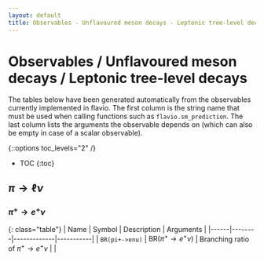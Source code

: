 ```yaml
---
layout: default
title: Observables - Unflavoured meson decays - Leptonic tree-level decays
---
```


# Observables / Unflavoured meson decays / Leptonic tree-level decays



The tables below have been generated automatically from the observables currently
implemented in flavio. The first column is the string name that must  be used
when calling functions such as `flavio.sm_prediction`. The last column lists
the arguments the observable depends on (which can also be empty in case of
a scalar observable).



{::options toc_levels="2" /}

* TOC
{:toc}

## $\pi\to \ell\nu$

### $\pi^+\to e^+\nu$

{: class="table"}
| Name | Symbol | Description | Arguments |
|------|--------|-------------|-----------|
| `BR(pi+->enu)` | $\text{BR}(\pi^+\to e^+\nu)$ | Branching ratio of $\pi^+\to e^+\nu$ |  |


